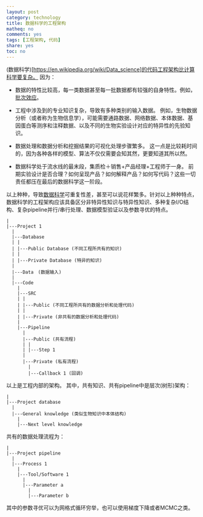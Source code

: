 ```yaml
---
layout: post
category: technology
title: 数据科学的工程架构
matheq: no
comments: yes
tags: [工程架构, 代码]
share: yes
toc: no
---
```

(数据科学)[https://en.wikipedia.org/wiki/Data_science]的代码工程架构比计算科学要复杂。
因为：

- 数据的特性比较高，每一类数据甚至每一批数据都有较强的自身特性。例如，[批次效应](http://chenyin.top/bioinfo/20190319-cca5.html)。

- 工程中涉及到的专业知识复杂，导致有多种类别的输入数据。
例如，生物数据分析（或者称为生物信息学），可能需要通路数据、网络数据、本体数据、基因蛋白等测序和注释数据、以及不同的生物实验设计对应的特异性的先验知识。

- 数据处理和数据分析和挖掘结果的可视化处理步骤繁多。
这一点是比较耗时间的，因为各种各样的模型、算法不仅仅需要会知其然，更要知道其所以然。

- 数据科学处于流水线的最末段，集质检＋销售+产品经理+工程师于一身。
前期实验设计是否合理？如何呈现产品？如何解释产品？如何写代码？这些一切责任都压在最后的数据科学这一阶段。

以上种种，导致[数据科学](https://en.wikipedia.org/wiki/Data_science)可重复性差，甚至可以说花样繁多。针对以上种种特点，数据科学的工程架构应该具备区分非特异性知识与特异性知识、多种复杂I/O结构、复杂pipeline并行/串行处理、数据模型验证以及参数寻优的特点。

	|
	|---Project 1
	  |
	  |---Database
	  | | 
	  | |---Public Database (不同工程所共有的知识)
	  | | 
	  | |---Private Database (特异的知识)
	  |
	  |---Data　(数据输入)
	  |
	  |---Code
	    |
	    |---SRC
	    | |
	    | |---Public (不同工程所共有的数据分析和处理代码)
	    | |
	    | |---Private (非共有的数据分析和处理代码)
	    |
	    |---Pipeline
	      |
	      |---Public (共有流程)
	      | |
	      | |---Step 1
	      |
	      |---Private (私有流程)
	        |
	        |---Callback 1 (回调)

以上是工程内部的架构。
其中，共有知识、共有pipeline中是层次(树形)架构：

	|
	|---Project database
	  |
	  |---General knowledge (类似生物知识中本体结构)
	    | 
	    |---Next level knowledge
        
共有的数据处理流程为：

	|
	|---Project pipeline
	  |
	  |---Process 1
	    | 
	    |---Tool/Software 1
	      |
	      |---Parameter a
	        |
	        |---Parameter b
        
其中的参数寻优可以为网格式循环穷举，也可以使用梯度下降或者MCMC之类。
